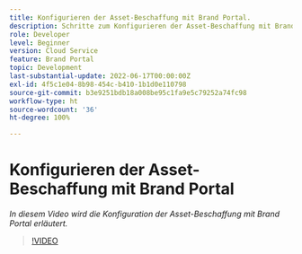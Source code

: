 ```yaml
---
title: Konfigurieren der Asset-Beschaffung mit Brand Portal.
description: Schritte zum Konfigurieren der Asset-Beschaffung mit Brand Portal
role: Developer
level: Beginner
version: Cloud Service
feature: Brand Portal
topic: Development
last-substantial-update: 2022-06-17T00:00:00Z
exl-id: 4f5c1e04-8b98-454c-b410-1b1d0e110798
source-git-commit: b3e9251bdb18a008be95c1fa9e5c79252a74fc98
workflow-type: ht
source-wordcount: '36'
ht-degree: 100%

---
```


# Konfigurieren der Asset-Beschaffung mit Brand Portal

*In diesem Video wird die Konfiguration der Asset-Beschaffung mit Brand Portal erläutert.*

>[!VIDEO](https://video.tv.adobe.com/v/335451?quality=12&learn=on)
